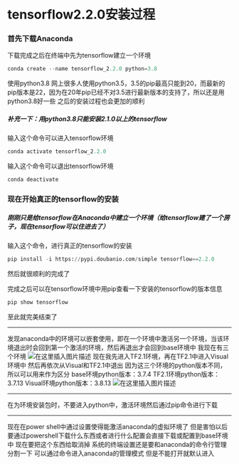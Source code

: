 # tensorflow2.2.0安装过程

### 首先下载Anaconda

下载完成之后在终端中先为tensorflow建立一个环境
	

```python
conda create --name tensorflow_2.2.0 python=3.8
```
使用python3.8
网上很多人使用python3.5，3.5的pip最高只能到20，而最新的pip版本是22，因为在20年pip已经不对3.5进行最新版本的支持了，所以还是用python3.8好一些
之后的安装过程也会更加的顺利

##### 补充一下：用python3.8只能安装2.1.0以上的tensorflow

输入这个命令可以进入tensorflow环境
```python
conda activate tensorflow_2.2.0	
```
输入这个命令可以退出tensorflow环境
```python
conda deactivate
```

###   现在开始真正的tensorflow的安装
##### 刚刚只是给tensorflow在Anaconda中建立一个环境（给tensorflow建了一个房子，现在tensorflow可以住进去了）
输入这个命令，进行真正的tensorflow的安装
```python
pip install -i https://pypi.doubanio.com/simple tensorflow==2.2.0
```
然后就很顺利的完成了

完成之后可以在tensorflow环境中用pip查看一下安装的tensorflow的版本信息
```python
pip show tensorflow
```

至此就完美结束了

-----
发现anaconda中的环境可以嵌套使用，即在一个环境中激活另一个环境，当该环境退出时会回到第一个激活的环境，然后再退出才会回到base环境中
我现在有三个环境
![在这里插入图片描述](http://evinci.oss-cn-hangzhou.aliyuncs.com/evinci/818cf90d011a4bb7b15e67bef81b72df.png)
现在我先进入TF2.1环境，再在TF2.1中进入Visual环境中
然后再依次从Visual和TF2.1中退出
因为这三个环境的python版本不同，所以可以用来作为区分
base环境python版本：3.7.4
TF2.1环境python版本：3.7.13
Visual环境python版本：3.8.13
![在这里插入图片描述](http://evinci.oss-cn-hangzhou.aliyuncs.com/evinci/7f6b709d674a496880f1e0997111bd66.png)

------
在为环境安装包时，不要进入python中，激活环境然后通过pip命令进行下载

------
现在在power shell中通过设置使得能激活anaconda的虚拟环境了
但是害怕以后要通过powershell下载什么东西或者进行什么配置会直接下载或配置到base环境中
现在要把这个东西给取消掉
系统的终端设置还是要和anaconda的命令行管理分割一下
可以通过命令进入anaconda的管理模式
但是不能打开就默认进入